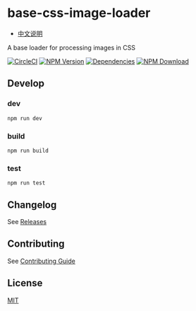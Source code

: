 # base-css-image-loader

- [中文说明](README.zh-CN.md)

A base loader for processing images in CSS

[![CircleCI][circleci-img]][circleci-url]
[![NPM Version][npm-img]][npm-url]
[![Dependencies][david-img]][david-url]
[![NPM Download][download-img]][download-url]

[circleci-img]: https://img.shields.io/circleci/project/github/vusion/base-css-image-loader.svg?style=flat-square
[circleci-url]: https://circleci.com/gh/vusion/base-css-image-loader
[npm-img]: http://img.shields.io/npm/v/base-css-image-loader.svg?style=flat-square
[npm-url]: http://npmjs.org/package/base-css-image-loader
[david-img]: http://img.shields.io/david/vusion/base-css-image-loader.svg?style=flat-square
[david-url]: https://david-dm.org/vusion/base-css-image-loader
[download-img]: https://img.shields.io/npm/dm/base-css-image-loader.svg?style=flat-square
[download-url]: https://npmjs.org/package/base-css-image-loader

## Develop

### dev

``` shell
npm run dev
```

### build

``` shell
npm run build
```

### test

``` shell
npm run test
```

## Changelog

See [Releases](https://github.com/vusion/base-css-image-loader/releases)

## Contributing

See [Contributing Guide](https://github.com/vusion/DOCUMENTATION/issues/8)

## License

[MIT](LICENSE)
